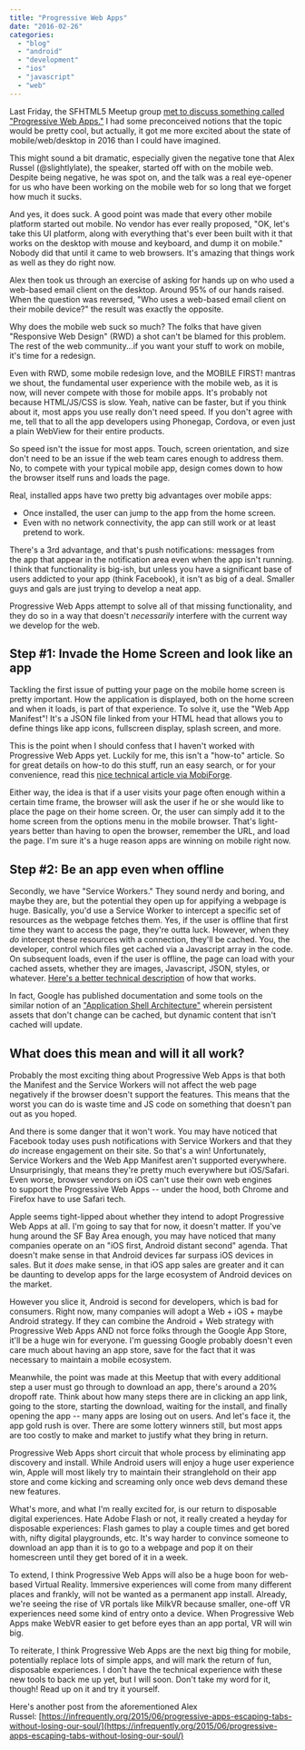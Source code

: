 ```yaml
---
title: "Progressive Web Apps"
date: "2016-02-26"
categories:
  - "blog"
  - "android"
  - "development"
  - "ios"
  - "javascript"
  - "web"
---
```


Last Friday, the SFHTML5 Meetup group [met to discuss something called "Progressive Web Apps."](http://www.meetup.com/sfhtml5/events/227789480/) I had some preconceived notions that the topic would be pretty cool, but actually, it got me more excited about the state of mobile/web/desktop in 2016 than I could have imagined.

This might sound a bit dramatic, especially given the negative tone that Alex Russel (@slightlylate), the speaker, started off with on the mobile web. Despite being negative, he was spot on, and the talk was a real eye-opener for us who have been working on the mobile web for so long that we forget how much it sucks.

And yes, it does suck. A good point was made that every other mobile platform started out mobile. No vendor has ever really proposed, "OK, let's take this UI platform, along with everything that's ever been built with it that works on the desktop with mouse and keyboard, and dump it on mobile." Nobody did that until it came to web browsers. It's amazing that things work as well as they do right now.

Alex then took us through an exercise of asking for hands up on who used a web-based email client on the desktop. Around 95% of our hands raised. When the question was reversed, "Who uses a web-based email client on their mobile device?" the result was exactly the opposite.

Why does the mobile web suck so much? The folks that have given "Responsive Web Design" (RWD) a shot can't be blamed for this problem. The rest of the web community...if you want your stuff to work on mobile, it's time for a redesign.

Even with RWD, some mobile redesign love, and the MOBILE FIRST! mantras we shout, the fundamental user experience with the mobile web, as it is now, will never compete with those for mobile apps. It's probably not because HTML/JS/CSS is slow. Yeah, native can be faster, but if you think about it, most apps you use really don't need speed. If you don't agree with me, tell that to all the app developers using Phonegap, Cordova, or even just a plain WebView for their entire products.

So speed isn't the issue for most apps. Touch, screen orientation, and size don't need to be an issue if the web team cares enough to address them. No, to compete with your typical mobile app, design comes down to how the browser itself runs and loads the page.

Real, installed apps have two pretty big advantages over mobile apps:

- Once installed, the user can jump to the app from the home screen.
- Even with no network connectivity, the app can still work or at least pretend to work.

There's a 3rd advantage, and that's push notifications: messages from the app that appear in the notification area even when the app isn't running. I think that functionality is big-ish, but unless you have a significant base of users addicted to your app (think Facebook), it isn't as big of a deal. Smaller guys and gals are just trying to develop a neat app.

Progressive Web Apps attempt to solve all of that missing functionality, and they do so in a way that doesn't _necessarily_ interfere with the current way we develop for the web.

## Step #1: Invade the Home Screen and look like an app

Tackling the first issue of putting your page on the mobile home screen is pretty important. How the application is displayed, both on the home screen and when it loads, is part of that experience. To solve it, use the "Web App Manifest"! It's a JSON file linked from your HTML head that allows you to define things like app icons, fullscreen display, splash screen, and more.

This is the point when I should confess that I haven't worked with Progressive Web Apps yet. Luckily for me, this isn't a "how-to" article. So for great details on how-to do this stuff, run an easy search, or for your convenience, read this [nice technical article via MobiForge](https://mobiforge.com/design-development/web-app-manifests-usher-new-wave-progressive-apps-to-your-homescreen).

Either way, the idea is that if a user visits your page often enough within a certain time frame, the browser will ask the user if he or she would like to place the page on their home screen. Or, the user can simply add it to the home screen from the options menu in the mobile browser. That's light-years better than having to open the browser, remember the URL, and load the page. I'm sure it's a huge reason apps are winning on mobile right now.

## Step #2: Be an app even when offline

Secondly, we have "Service Workers." They sound nerdy and boring, and maybe they are, but the potential they open up for appifying a webpage is huge. Basically, you'd use a Service Worker to intercept a specific set of resources as the webpage fetches them. Yes, if the user is offline that first time they want to access the page, they're outta luck. However, when they _do_ intercept these resources with a connection, they'll be cached. You, the developer, control which files get cached via a Javascript array in the code. On subsequent loads, even if the user is offline, the page can load with your cached assets, whether they are images, Javascript, JSON, styles, or whatever. [Here's a better technical description](https://developer.mozilla.org/en-US/docs/Web/API/Service_Worker_API/Using_Service_Workers) of how that works.

In fact, Google has published documentation and some tools on the similar notion of an ["Application Shell Architecture"](https://developers.google.com/web/updates/2015/11/app-shell?hl=en) wherein persistent assets that don't change can be cached, but dynamic content that isn't cached will update.

## What does this mean and will it all work?

Probably the most exciting thing about Progressive Web Apps is that both the Manifest and the Service Workers will not affect the web page negatively if the browser doesn't support the features. This means that the worst you can do is waste time and JS code on something that doesn't pan out as you hoped.

And there is some danger that it won't work. You may have noticed that Facebook today uses push notifications with Service Workers and that they _do_ increase engagement on their site. So that's a win! Unfortunately, Service Workers and the Web App Manifest aren't supported everywhere. Unsurprisingly, that means they're pretty much everywhere but iOS/Safari. Even worse, browser vendors on iOS can't use their own web engines to support the Progressive Web Apps -- under the hood, both Chrome and Firefox have to use Safari tech.

Apple seems tight-lipped about whether they intend to adopt Progressive Web Apps at all. I'm going to say that for now, it doesn't matter. If you've hung around the SF Bay Area enough, you may have noticed that many companies operate on an "iOS first, Android distant second" agenda. That doesn't make sense in that Android devices far surpass iOS devices in sales. But it _does_ make sense, in that iOS app sales are greater and it can be daunting to develop apps for the large ecosystem of Android devices on the market.

However you slice it, Android is second for developers, which is bad for consumers. Right now, many companies will adopt a Web + iOS + maybe Android strategy. If they can combine the Android + Web strategy with Progressive Web Apps AND not force folks through the Google App Store, it'll be a huge win for everyone. I'm guessing Google probably doesn't even care much about having an app store, save for the fact that it was necessary to maintain a mobile ecosystem.

Meanwhile, the point was made at this Meetup that with every additional step a user must go through to download an app, there's around a 20% dropoff rate. Think about how many steps there are in clicking an app link, going to the store, starting the download, waiting for the install, and finally opening the app -- many apps are losing out on users. And let's face it, the app gold rush is over. There are some lottery winners still, but most apps are too costly to make and market to justify what they bring in return.

Progressive Web Apps short circuit that whole process by eliminating app discovery and install. While Android users will enjoy a huge user experience win, Apple will most likely try to maintain their stranglehold on their app store and come kicking and screaming only once web devs demand these new features.

What's more, and what I'm really excited for, is our return to disposable digital experiences. Hate Adobe Flash or not, it really created a heyday for disposable experiences: Flash games to play a couple times and get bored with, nifty digital playgrounds, etc. It's way harder to convince someone to download an app than it is to go to a webpage and pop it on their homescreen until they get bored of it in a week.

To extend, I think Progressive Web Apps will also be a huge boon for web-based Virtual Reality. Immersive experiences will come from many different places and frankly, will not be wanted as a permanent app install. Already, we're seeing the rise of VR portals like MilkVR because smaller, one-off VR experiences need some kind of entry onto a device. When Progressive Web Apps make WebVR easier to get before eyes than an app portal, VR will win big.

To reiterate, I think Progressive Web Apps are the next big thing for mobile, potentially replace lots of simple apps, and will mark the return of fun, disposable experiences. I don't have the technical experience with these new tools to back me up yet, but I will soon. Don't take my word for it, though! Read up on it and try it yourself.

Here's another post from the aforementioned Alex Russel: [https://infrequently.org/2015/06/progressive-apps-escaping-tabs-without-losing-our-soul/](https://infrequently.org/2015/06/progressive-apps-escaping-tabs-without-losing-our-soul/)

